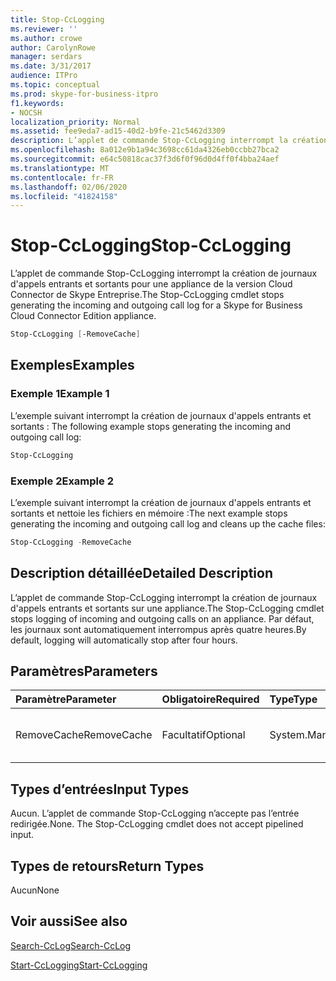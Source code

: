 ```yaml
---
title: Stop-CcLogging
ms.reviewer: ''
ms.author: crowe
author: CarolynRowe
manager: serdars
ms.date: 3/31/2017
audience: ITPro
ms.topic: conceptual
ms.prod: skype-for-business-itpro
f1.keywords:
- NOCSH
localization_priority: Normal
ms.assetid: fee9eda7-ad15-40d2-b9fe-21c5462d3309
description: L’applet de commande Stop-CcLogging interrompt la création de journaux d'appels entrants et sortants pour une appliance de la version Cloud Connector de Skype Entreprise.
ms.openlocfilehash: 8a012e9b1a94c3698cc61da4326eb0ccbb27bca2
ms.sourcegitcommit: e64c50818cac37f3d6f0f96d0d4ff0f4bba24aef
ms.translationtype: MT
ms.contentlocale: fr-FR
ms.lasthandoff: 02/06/2020
ms.locfileid: "41824158"
---
```

# <a name="stop-cclogging"></a><span data-ttu-id="52078-103">Stop-CcLogging</span><span class="sxs-lookup"><span data-stu-id="52078-103">Stop-CcLogging</span></span>
 
<span data-ttu-id="52078-104">L’applet de commande Stop-CcLogging interrompt la création de journaux d'appels entrants et sortants pour une appliance de la version Cloud Connector de Skype Entreprise.</span><span class="sxs-lookup"><span data-stu-id="52078-104">The Stop-CcLogging cmdlet stops generating the incoming and outgoing call log for a Skype for Business Cloud Connector Edition appliance.</span></span>
  
```powershell
Stop-CcLogging [-RemoveCache]
```

## <a name="examples"></a><span data-ttu-id="52078-105">Exemples</span><span class="sxs-lookup"><span data-stu-id="52078-105">Examples</span></span>
<span data-ttu-id="52078-106"><a name="Examples"> </a></span><span class="sxs-lookup"><span data-stu-id="52078-106"><a name="Examples"> </a></span></span>

### <a name="example-1"></a><span data-ttu-id="52078-107">Exemple 1</span><span class="sxs-lookup"><span data-stu-id="52078-107">Example 1</span></span>

<span data-ttu-id="52078-108">L’exemple suivant interrompt la création de journaux d'appels entrants et sortants : </span><span class="sxs-lookup"><span data-stu-id="52078-108">The following example stops generating the incoming and outgoing call log:</span></span> 
  
```powershell
Stop-CcLogging
```

### <a name="example-2"></a><span data-ttu-id="52078-109">Exemple 2</span><span class="sxs-lookup"><span data-stu-id="52078-109">Example 2</span></span>

<span data-ttu-id="52078-110">L’exemple suivant interrompt la création de journaux d'appels entrants et sortants et nettoie les fichiers en mémoire :</span><span class="sxs-lookup"><span data-stu-id="52078-110">The next example stops generating the incoming and outgoing call log and cleans up the cache files:</span></span>
  
```powershell
Stop-CcLogging -RemoveCache
```

## <a name="detailed-description"></a><span data-ttu-id="52078-111">Description détaillée</span><span class="sxs-lookup"><span data-stu-id="52078-111">Detailed Description</span></span>
<span data-ttu-id="52078-112"><a name="DetailedDescription"> </a></span><span class="sxs-lookup"><span data-stu-id="52078-112"><a name="DetailedDescription"> </a></span></span>

<span data-ttu-id="52078-113">L’applet de commande Stop-CcLogging interrompt la création de journaux d'appels entrants et sortants sur une appliance.</span><span class="sxs-lookup"><span data-stu-id="52078-113">The Stop-CcLogging cmdlet stops logging of incoming and outgoing calls on an appliance.</span></span> <span data-ttu-id="52078-114">Par défaut, les journaux sont automatiquement interrompus après quatre heures.</span><span class="sxs-lookup"><span data-stu-id="52078-114">By default, logging will automatically stop after four hours.</span></span>
  
## <a name="parameters"></a><span data-ttu-id="52078-115">Paramètres</span><span class="sxs-lookup"><span data-stu-id="52078-115">Parameters</span></span>
<span data-ttu-id="52078-116"><a name="DetailedDescription"> </a></span><span class="sxs-lookup"><span data-stu-id="52078-116"><a name="DetailedDescription"> </a></span></span>

|<span data-ttu-id="52078-117">**Paramètre**</span><span class="sxs-lookup"><span data-stu-id="52078-117">**Parameter**</span></span>|<span data-ttu-id="52078-118">**Obligatoire**</span><span class="sxs-lookup"><span data-stu-id="52078-118">**Required**</span></span>|<span data-ttu-id="52078-119">**Type**</span><span class="sxs-lookup"><span data-stu-id="52078-119">**Type**</span></span>|<span data-ttu-id="52078-120">**Description**</span><span class="sxs-lookup"><span data-stu-id="52078-120">**Description**</span></span>|
|:-----|:-----|:-----|:-----|
| <span data-ttu-id="52078-121">RemoveCache</span><span class="sxs-lookup"><span data-stu-id="52078-121">RemoveCache</span></span> <br/> | <span data-ttu-id="52078-122">Facultatif</span><span class="sxs-lookup"><span data-stu-id="52078-122">Optional</span></span> <br/> | <span data-ttu-id="52078-123">System.Management.Automation.SwitchParameter</span><span class="sxs-lookup"><span data-stu-id="52078-123">System.Management.Automation.SwitchParameter</span></span> <br/> |<span data-ttu-id="52078-124">Suppression des fichiers de journaux en mémoire.</span><span class="sxs-lookup"><span data-stu-id="52078-124">Removes the logging cache files.</span></span>  <br/> |
   
## <a name="input-types"></a><span data-ttu-id="52078-125">Types d’entrées</span><span class="sxs-lookup"><span data-stu-id="52078-125">Input Types</span></span>
<span data-ttu-id="52078-126"><a name="InputTypes"> </a></span><span class="sxs-lookup"><span data-stu-id="52078-126"><a name="InputTypes"> </a></span></span>

<span data-ttu-id="52078-p102">Aucun. L’applet de commande Stop-CcLogging n’accepte pas l’entrée redirigée.</span><span class="sxs-lookup"><span data-stu-id="52078-p102">None. The Stop-CcLogging cmdlet does not accept pipelined input.</span></span>
  
## <a name="return-types"></a><span data-ttu-id="52078-129">Types de retours</span><span class="sxs-lookup"><span data-stu-id="52078-129">Return Types</span></span>
<span data-ttu-id="52078-130"><a name="ReturnTypes"> </a></span><span class="sxs-lookup"><span data-stu-id="52078-130"><a name="ReturnTypes"> </a></span></span>

<span data-ttu-id="52078-131">Aucun</span><span class="sxs-lookup"><span data-stu-id="52078-131">None</span></span>
  
## <a name="see-also"></a><span data-ttu-id="52078-132">Voir aussi</span><span class="sxs-lookup"><span data-stu-id="52078-132">See also</span></span>
<span data-ttu-id="52078-133"><a name="ReturnTypes"> </a></span><span class="sxs-lookup"><span data-stu-id="52078-133"><a name="ReturnTypes"> </a></span></span>

[<span data-ttu-id="52078-134">Search-CcLog</span><span class="sxs-lookup"><span data-stu-id="52078-134">Search-CcLog</span></span>](search-cclog.md)
  
[<span data-ttu-id="52078-135">Start-CcLogging</span><span class="sxs-lookup"><span data-stu-id="52078-135">Start-CcLogging</span></span>](start-cclogging.md)
  

